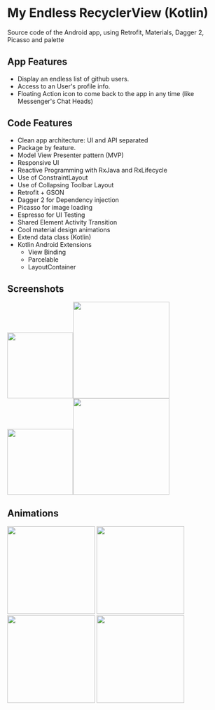 # My Endless RecyclerView (Kotlin)

Source code of the Android app, using Retrofit, Materials, Dagger 2, Picasso and  palette

## App Features

- Display an endless list of github users.
- Access to an User's profile info.
- Floating Action icon to come back to the app in any time (like Messenger's Chat Heads)

## Code Features

- Clean app architecture: UI and API separated
- Package by feature.
- Model View Presenter pattern (MVP)
- Responsive UI
- Reactive Programming with RxJava and RxLifecycle
- Use of ConstraintLayout
- Use of Collapsing Toolbar Layout
- Retrofit + GSON
- Dagger 2 for Dependency injection 
- Picasso for image loading
- Espresso for UI Testing
- Shared Element Activity Transition
- Cool material design animations
- Extend data class (Kotlin)
- Kotlin Android Extensions
    * View Binding
    * Parcelable
    * LayoutContainer


## Screenshots
<img src="https://raw.githubusercontent.com/victor-munoz/EndlessRecyclerView/master/art/screenshots/users_nexus5.png" width="150"/><img src="https://raw.githubusercontent.com/victor-munoz/EndlessRecyclerView/master/art/screenshots/users_nexus7.png" width="220"/><img src="https://raw.githubusercontent.com/victor-munoz/EndlessRecyclerView/master/art/screenshots/user_nexus5.png" width="150"/><img src="https://raw.githubusercontent.com/victor-munoz/EndlessRecyclerView/master/art/screenshots/user_nexus7.png" width="220"/>

## Animations
<img src="https://raw.githubusercontent.com/victor-munoz/EndlessRecyclerView/master/art/gif/CoordinatorLayout.gif" width="200"/>
<img src="https://raw.githubusercontent.com/victor-munoz/EndlessRecyclerView/master/art/gif/endless.gif" width="200"/>
<img src="https://raw.githubusercontent.com/victor-munoz/EndlessRecyclerView/master/art/gif/shared.gif" width="200"/>
<img src="https://raw.githubusercontent.com/victor-munoz/EndlessRecyclerView/master/art/gif/floating_icon.gif" width="200"/>







